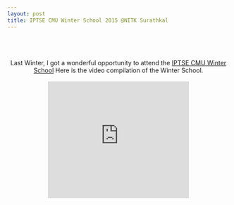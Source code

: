 ```yaml
---
layout: post
title: IPTSE CMU Winter School 2015 @NITK Surathkal
---
```


<div dir="ltr" style="text-align: left;" trbidi="on">
<div class="separator" style="clear: both; text-align: center;">
<br /></div>
<div class="separator" style="clear: both; text-align: center;">
<br /></div>
<div class="separator" style="clear: both; text-align: center;">
<br /></div>
<div class="separator" style="clear: both; text-align: center;">
<span style="text-align: left;">Last Winter, I got a wonderful opportunity to attend the <a href="http://ws2014.cs.cmu.edu/"> IPTSE CMU Winter School</a> Here is the video compilation of the Winter School.<br /><br /></span></div>
<div class="separator" style="clear: both; text-align: center;">
<iframe width="320" height="266" class="YOUTUBE-iframe-video" data-thumbnail-src="https://i.ytimg.com/vi/lpFRf4zcNck/0.jpg" src="https://www.youtube.com/embed/lpFRf4zcNck?feature=player_embedded" frameborder="0" allowfullscreen></iframe></div>
<br /></div>

